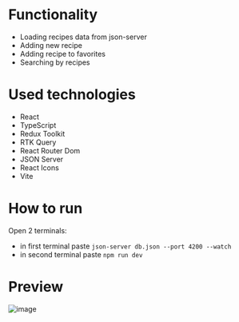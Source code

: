 # Functionality
- Loading recipes data from json-server
- Adding new recipe
- Adding recipe to favorites
- Searching by recipes

# Used technologies
-  React
-  TypeScript
-  Redux Toolkit
-  RTK Query
-  React Router Dom
-  JSON Server
-  React Icons
-  Vite

# How to run
Open 2 terminals:
- in first terminal paste ```json-server db.json --port 4200 --watch```
- in second terminal paste ```npm run dev```
# Preview

![image](https://github.com/user-attachments/assets/c164be98-0e8f-473b-8bf9-422d168e304f)

